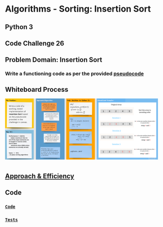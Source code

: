 # **Algorithms - Sorting: Insertion Sort**

## Python 3

## Code Challenge 26

## Problem Domain: **Insertion Sort**

### Write a functioning code as per the provided [pseudocode](../../../algorithms_py/sorting/insertion/blog.md)


## Whiteboard Process

![insertion_sort](insertion_sort_wb.png)

# 

## [Approach & Efficiency](../../../algorithms_py/sorting/insertion/blog.md)

## **Code**

### [**`Code`**](../../../algorithms_py/sorting/insertion/insertion_sort.py)

### [**`Tests`**](../../../algorithms_py/tests/test_insertion_sort.py)

